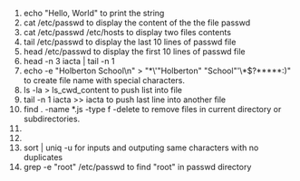 1. echo "Hello, World" to print the string
2. cat /etc/passwd to display the content of the the file passwd
3. cat /etc/passwd /etc/hosts to display two files contents
4. tail /etc/passwd to display the last 10 lines of passwd file
5. head /etc/passwd to display the first 10 lines of passwd file
6. head -n 3 iacta | tail -n 1
7. echo -e "Holberton School\n" > "\*\\'"Holberton" "School"\'\\*$\?\*\*\*\*\*:)" to create file name with special characters.
8. ls -la > ls_cwd_content to push list into file
9. tail -n 1 iacta >> iacta to push last line into another file
10. find . -name \*.js -type f -delete to remove files in current directory or subdirectories.
11. 
12.
13. sort | uniq -u for inputs and outputing same characters with no duplicates
14. grep -e "root" /etc/passwd to find "root" in passwd directory
